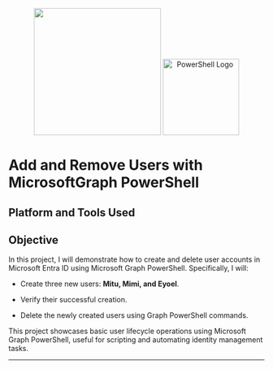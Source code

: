 <p align="center">
  <img src="https://github.com/user-attachments/assets/52fb680e-df8c-4430-a2b9-3dc6d43aa87f" width="250" /> <img src="https://upload.wikimedia.org/wikipedia/commons/2/2f/PowerShell_5.0_icon.png" alt="PowerShell Logo" width="150"/>
</p>

# Add and Remove Users with MicrosoftGraph PowerShell

## Platform and Tools Used

## Objective
In this project, I will demonstrate how to create and delete user accounts in Microsoft Entra ID using Microsoft Graph PowerShell. Specifically, I will:

- Create three new users: **Mitu, Mimi, and Eyoel**.

- Verify their successful creation.

- Delete the newly created users using Graph PowerShell commands.

This project showcases basic user lifecycle operations using Microsoft Graph PowerShell, useful for scripting and automating identity management tasks.

------
